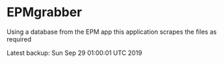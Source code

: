 # EPMgrabber
Using a database from the EPM app this application scrapes the files as required


Latest backup: Sun Sep 29 01:00:01 UTC 2019
